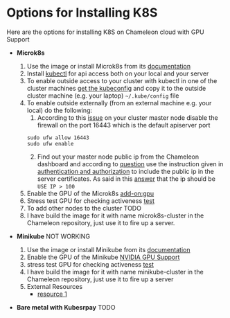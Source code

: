 # Options for Installing K8S
Here are the options for installing K8S on Chameleon cloud with GPU Support
* **Microk8s**
  1. Use the image or install Microk8s from its [documentation](https://ubuntu.com/tutorials/install-a-local-kubernetes-with-microk8s?&_ga=2.247530752.628037779.1650564942-2133565126.1649957392#1-overview)
  2. Install [kubectl](https://kubernetes.io/docs/tasks/tools/install-kubectl-linux/) for api access both on your local and your server
  3. To enable outside access to your cluster with kubectl in one of the cluster machines [get the kubeconfig](https://microk8s.io/docs/working-with-kubectl) and copy it to the outside cluster machine (e.g. your laptop) `~/.kube/config` file
  4. To enable outside externally (from an external machine e.g. your local) do the following:
      1. According to this [issue](https://github.com/canonical/microk8s/issues/421) on your cluster master node disable the firewall on the port 16443 which is the default apiserver port
      ```
      sudo ufw allow 16443
      sudo ufw enable
      ``` 
      2. Find out your master node public ip from the Chameleon dashboard and according to [question](https://stackoverflow.com/questions/63451290/microk8s-devops-unable-to-connect-to-the-server-x509-certificate-is-valid-f) use the instruction given in [authentication and authorization](https://stackoverflow.com/questions/63451290/microk8s-devops-unable-to-connect-to-the-server-x509-certificate-is-valid-f) to include the public ip in the server certificates. As said in this [answer](https://stackoverflow.com/a/65571967) that the ip should be `USE IP > 100`
  5. Enable the GPU of the Microk8s [add-on:gpu](https://microk8s.io/docs/addon-gpu)
  6. Stress test GPU for checking activeness [test](https://docs.mirantis.com/mke/3.4/ops/deploy-apps-k8s/gpu-support.html)
  7. To add other nodes to the cluster TODO
  8. I have build the image for it with name microk8s-cluster in the Chameleon repository, just use it to fire up a server.

* **Minikube** NOT WORKING
  1. Use the image or install Minikube from its [documentation](https://minikube.sigs.k8s.io/docs/)
  2. Enable the GPU of the Minikube [NVIDIA GPU Support](https://minikube.sigs.k8s.io/docs/tutorials/nvidia_gpu/)
  3. stress test GPU for checking activeness [test](https://docs.mirantis.com/mke/3.4/ops/deploy-apps-k8s/gpu-support.html)
  4. I have build the image for it with name minikube-cluster in the Chameleon repository, just use it to fire up a server
  5. External Resources
      * [resource 1](https://anencore94.github.io/2020/08/19/minikube-gpu.html)

* **Bare metal with Kubesrpay**
TODO
